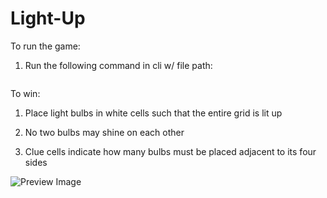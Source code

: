 # Light-Up

To run the game:

1. Run the following command in cli w/ file path:
   
   ``` java -jar LightUp.jar

To win:

1. Place light bulbs in white cells such that the entire grid is lit up

2. No two bulbs may shine on each other

3. Clue cells indicate how many bulbs must be placed adjacent to its four sides

![Preview Image](src/main/resources/readme-ss.png)
